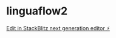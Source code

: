 # linguaflow2

[Edit in StackBlitz next generation editor ⚡️](https://stackblitz.com/~/github.com/etiennegwiavander/LinguaFlow2)
